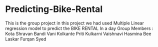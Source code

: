 # Predicting-Bike-Rental
This is the group project in this project we had used Multiple Linear regression model to predict the BIKE RENTAL In a day
Group Members :
Kota Shravan
Bandi Vani
Kolkante Priti
Kulkarni Vaishnavi
Hasmina Bee Laskar
Furqan Syed
